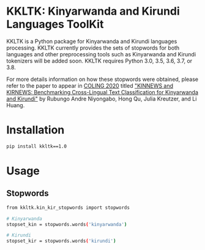 # KKLTK: Kinyarwanda and Kirundi Languages ToolKit
KKLTK is a Python package for Kinyarwanda and Kirundi languages processing. KKLTK currently provides the sets of stopwords for both languages and other preprocessing tools such as Kinyarwanda and Kirundi tokenizers will be added soon. KKLTK requires Python 3.0, 3.5, 3.6, 3.7, or 3.8.

For more details information on how these stopwords were obtained, please refer to the paper to appear in [COLING 2020](https://coling2020.org/) titled  ["KINNEWS and KIRNEWS: Benchmarking Cross-Lingual Text Classification for Kinyarwanda and Kirundi"](https://github.com/Andrews2017/KINNEWS-and-KIRNEWS) by Rubungo Andre Niyongabo, Hong Qu, Julia Kreutzer, and Li Huang.

# Installation
```sh
pip install kkltk==1.0
```

# Usage
## Stopwords
```sh
from kkltk.kin_kir_stopwords import stopwords

# Kinyarwanda
stopset_kin = stopwords.words('kinyarwanda')

# Kirundi
stopset_kir = stopwords.words('kirundi')
```
